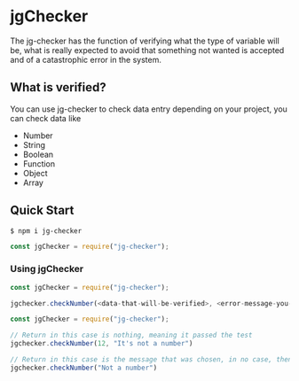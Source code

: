 # jgChecker
 The jg-checker has the function of verifying what the type of variable will be, what is really expected to avoid that something not wanted is accepted and of a catastrophic error in the system.


## What is verified?

You can use jg-checker to check data entry depending on your project, you can check data like

- Number
- String
- Boolean
- Function
- Object
- Array

## Quick Start

```shell
$ npm i jg-checker
```

```js
const jgChecker = require("jg-checker");
```

### Using jgChecker

```js
const jgChecker = require("jg-checker");

jgchecker.checkNumber(<data-that-will-be-verified>, <error-message-you-want>, <error-message-if-empty>)

```

```js
const jgChecker = require("jg-checker");

// Return in this case is nothing, meaning it passed the test
jgchecker.checkNumber(12, "It's not a number")

// Return in this case is the message that was chosen, in no case, then the default is used
jgchecker.checkNumber("Not a number")

```